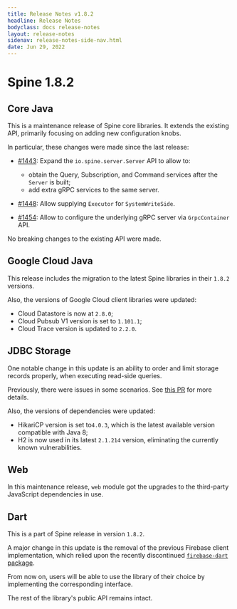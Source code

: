 ```yaml
---
title: Release Notes v1.8.2
headline: Release Notes
bodyclass: docs release-notes
layout: release-notes
sidenav: release-notes-side-nav.html
date: Jun 29, 2022
---
```


# Spine 1.8.2

## Core Java

This is a maintenance release of Spine core libraries. It extends the existing API, 
primarily focusing on adding new configuration knobs.

In particular, these changes were made since the last release:

* [#1443](https://github.com/SpineEventEngine/core-java/pull/1443): 
  Expand the `io.spine.server.Server` API to allow to:
  * obtain the Query, Subscription, and Command services after the `Server` is built;
  * add extra gRPC services to the same server.

* [#1448](https://github.com/SpineEventEngine/core-java/pull/1448): 
  Allow supplying `Executor` for `SystemWriteSide`.

* [#1454](https://github.com/SpineEventEngine/core-java/pull/1454): 
  Allow to configure the underlying gRPC server via `GrpcContainer` API.

No breaking changes to the existing API were made.

## Google Cloud Java

This release includes the migration to the latest Spine libraries in their `1.8.2` versions.

Also, the versions of Google Cloud client libraries were updated:

* Cloud Datastore is now at `2.8.0`;
* Cloud Pubsub V1 version is set to `1.101.1`;
* Cloud Trace version is updated to `2.2.0`.

## JDBC Storage

One notable change in this update is an ability to order and limit storage records properly,
when executing read-side queries. 

Previously, there were issues in some scenarios. 
See [this PR](https://github.com/SpineEventEngine/jdbc-storage/pull/162) for more details.

Also, the versions of dependencies were updated:

* HikariCP version is set to`4.0.3`, which is the latest available version compatible with Java 8;
* H2 is now used in its latest `2.1.214` version, eliminating the currently known vulnerabilities.

## Web

In this maintenance release, `web` module got the upgrades to the third-party JavaScript
dependencies in use.

## Dart

This is a part of Spine release in version `1.8.2`.

A major change in this update is the removal of the previous Firebase client implementation, 
which relied upon the recently discontinued 
[`firebase-dart` package](https://github.com/googlearchive/firebase-dart). 

From now on, users will be able to use the library of their choice 
by implementing the corresponding interface.

The rest of the library's public API remains intact.
